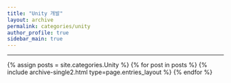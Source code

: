 ```yaml
---
title: "Unity 개발"
layout: archive
permalink: categories/unity
author_profile: true
sidebar_main: true
---
```


<!-- 공백이 포함되어 있는 카테고리 이름의 경우 site.categories['a b c'] 이런식으로! -->

***

{% assign posts = site.categories.Unity %}
{% for post in posts %} {% include archive-single2.html type=page.entries_layout %} {% endfor %}

